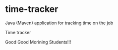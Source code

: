 # time-tracker
Java (Maven) application for tracking time on the job

Time tracker

Good Good Morining Students!!!
